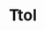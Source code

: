 ---
title: Ttol
name: Ttol
podcasts:
    - variantepourdeux
image: /people/ttol.jpg
description: "Une partie ? Oui d'accord"
twitter:
facebook:
layout: people
---